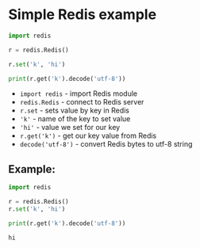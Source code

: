 # Simple Redis example

```python
import redis

r = redis.Redis()

r.set('k', 'hi')

print(r.get('k').decode('utf-8'))
```

- `import redis` - import Redis module
- `redis.Redis` - connect to Redis server
- `r.set` - sets value by key in Redis
- `'k'` - name of the key to set value
- `'hi'` - value we set for our key
- `r.get('k')` - get our key value from Redis
- `decode('utf-8')` - convert Redis bytes to utf-8 string

## Example: 
```python
import redis

r = redis.Redis()
r.set('k', 'hi')

print(r.get('k').decode('utf-8'))
```
```
hi

```

